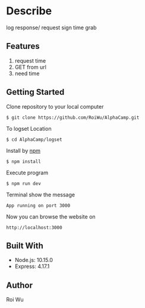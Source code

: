 
# Describe
log response/ request sign time grab

## Features
1. request time
2. GET from url
3. need time

## Getting Started
Clone repository to your local computer
```
$ git clone https://github.com/RoiWu/AlphaCamp.git
```
To logset Location 
```
$ cd AlphaCamp/logset
```
Install by [npm](https://www.npmjs.com/)
```
$ npm install
```
Execute program
```
$ npm run dev 
```
Terminal show the message 
```
App running on port 3000
```
Now you can browse the website on 
```
http://localhost:3000
```
## Built With
* Node.js: 10.15.0
* Express: 4.17.1

## Author
Roi Wu

